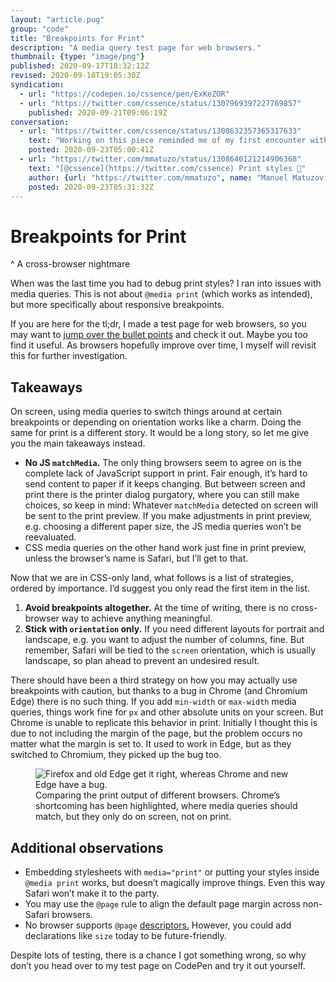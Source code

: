 ```yaml
---
layout: "article.pug"
group: "code"
title: "Breakpoints for Print"
description: "A media query test page for web browsers."
thumbnail: {type: "image/png"}
published: 2020-09-17T18:32:12Z
revised: 2020-09-18T19:05:30Z
syndication:
  - url: "https://codepen.io/cssence/pen/ExKeZOR"
  - url: "https://twitter.com/cssence/status/1307969397227769857"
    published: 2020-09-21T09:06:19Z
conversation:
  - url: "https://twitter.com/cssence/status/1308632357365317633"
    text: "Working on this piece reminded me of my first encounter with [@mmatuzo](https://twitter.com/mmatuzo) in 2016, a conversation on Medium, where we concluded that we share a fondness for print styles. 🖨"
    posted: 2020-09-23T05:00:41Z
  - url: "https://twitter.com/mmatuzo/status/1308640121214906368"
    text: "[@cssence](https://twitter.com/cssence) Print styles 💜"
    author: {url: "https://twitter.com/mmatuzo", name: "Manuel Matuzović"}
    posted: 2020-09-23T05:31:32Z
---
```


# Breakpoints for Print
^ A cross-browser nightmare

When was the last time you had to debug print styles? I ran into issues with media queries. This is not about `@media print` (which works as intended), but more specifically about responsive breakpoints.

If you are here for the tl;dr, I made a test page for web browsers, so you may want to [jump over the bullet points](#showcase) and check it out. Maybe you too find it useful. As browsers hopefully improve over time, I myself will revisit this for further investigation.

## Takeaways

On screen, using media queries to switch things around at certain breakpoints or depending on orientation works like a charm. Doing the same for print is a different story. It would be a long story, so let me give you the main takeaways instead.

* **No JS `matchMedia`.** The only thing browsers seem to agree on is the complete lack of JavaScript support in print. Fair enough, it’s hard to send content to paper if it keeps changing. But between screen and print there is the printer dialog purgatory, where you can still make choices, so keep in mind: Whatever `matchMedia` detected on screen will be sent to the print preview. If you make adjustments in print preview, e.g. choosing a different paper size, the JS media queries won’t be reevaluated.
* CSS media queries on the other hand work just fine in print preview, unless the browser’s name is Safari, but I’ll get to that.

Now that we are in CSS-only land, what follows is a list of strategies, ordered by importance. I’d suggest you only read the first item in the list.

1. **Avoid breakpoints altogether.** At the time of writing, there is no cross-browser way to achieve anything meaningful.
2. **Stick with `orientation` only.** If you need different layouts for portrait and landscape, e.g. you want to adjust the number of columns, fine. But remember, Safari will be tied to the `screen` orientation, which is usually landscape, so plan ahead to prevent an undesired result.

There should have been a third strategy on how you may actually use breakpoints with caution, but thanks to a bug in Chrome (and Chromium Edge) there is no such thing. If you add `min-width` or `max-width` media queries, things work fine for `px` and other absolute units on your screen. But Chrome is unable to replicate this behavior in print. Initially I thought this is due to not including the margin of the page, but the problem occurs no matter what the margin is set to. It used to work in Edge, but as they switched to Chromium, they picked up the bug too.

<figure><img src="/2020/breakpoints-for-print/comparison.png" alt="Firefox and old Edge get it right, whereas Chrome and new Edge have a bug."><figcaption>Comparing the print output of different browsers. Chrome’s shortcoming has been highlighted, where media queries should match, but they only do on screen, not on print.</figcaption></figure>

## Additional observations

* Embedding stylesheets with `media="print"` or putting your styles inside `@media print` works, but doesn’t magically improve things. Even this way Safari won’t make it to the party.
* You may use the `@page` rule to align the default page margin across non-Safari browsers.
* No browser supports `@page` [descriptors.](https://developer.mozilla.org/en-US/docs/Web/CSS/@page) However, you could add declarations like `size` today to be future-friendly.

Despite lots of testing, there is a chance I got something wrong, so why don’t you head over to my test page on CodePen and try it out yourself.
